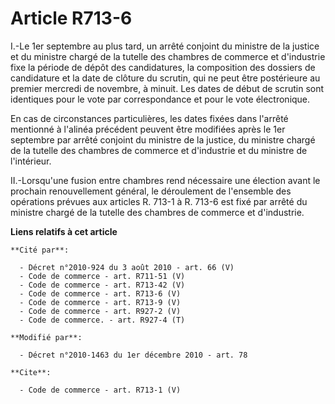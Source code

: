 # Article R713-6

I.-Le 1er septembre au plus tard, un arrêté conjoint du ministre de la justice et du ministre chargé de la tutelle des
chambres de commerce et d'industrie fixe la période de dépôt des candidatures, la composition des dossiers de candidature et
la date de clôture du scrutin, qui ne peut être postérieure au premier mercredi de novembre, à minuit. Les dates de début de
scrutin sont identiques pour le vote par correspondance et pour le vote électronique. 

En cas de circonstances particulières, les dates fixées dans l'arrêté mentionné à l'alinéa précédent peuvent être modifiées
après le 1er septembre par arrêté conjoint du ministre de la justice, du ministre chargé de la tutelle des chambres de
commerce et d'industrie et du ministre de l'intérieur. 

II.-Lorsqu'une fusion entre chambres rend nécessaire une élection avant le prochain renouvellement général, le déroulement de
l'ensemble des opérations prévues aux articles R. 713-1 à R. 713-6 est fixé par arrêté du ministre chargé de la tutelle des
chambres de commerce et d'industrie.

**Liens relatifs à cet article**

	**Cité par**:

	  - Décret n°2010-924 du 3 août 2010 - art. 66 (V)
	  - Code de commerce - art. R711-51 (V)
	  - Code de commerce - art. R713-42 (V)
	  - Code de commerce - art. R713-6 (V)
	  - Code de commerce - art. R713-9 (V)
	  - Code de commerce - art. R927-2 (V)
	  - Code de commerce. - art. R927-4 (T)

	**Modifié par**:

	  - Décret n°2010-1463 du 1er décembre 2010 - art. 78

	**Cite**:

	  - Code de commerce - art. R713-1 (V)
